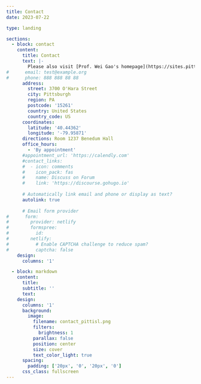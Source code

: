 ```yaml
---
title: Contact
date: 2023-07-22

type: landing

sections:
  - block: contact
    content:
      title: Contact
      text: |-
        Please also visit [Prof. Wei Gao's homepage](https://sites.pitt.edu/~weigao) for more information.
#      email: test@example.org
#      phone: 888 888 88 88
      address:
        street: 3700 O'Hara Street
        city: Pittsburgh
        region: PA
        postcode: '15261'
        country: United States
        country_code: US
      coordinates:
        latitude: '40.44362'
        longitude: '-79.95871'
      directions: Room 1237 Benedum Hall
      office_hours:
        - 'By appointment'
      #appointment_url: 'https://calendly.com'
      #contact_links:
      #  - icon: comments
      #    icon_pack: fas
      #    name: Discuss on Forum
      #    link: 'https://discourse.gohugo.io'
    
      # Automatically link email and phone or display as text?
      autolink: true
    
      # Email form provider
#      form:
#        provider: netlify
#        formspree:
#          id:
#        netlify:
#          # Enable CAPTCHA challenge to reduce spam?
#          captcha: false
    design:
      columns: '1'

  - block: markdown
    content:
      title:
      subtitle: ''
      text:
    design:
      columns: '1'
      background:
        image: 
          filename: contact_pittisl.png
          filters:
            brightness: 1
          parallax: false
          position: center
          size: cover
          text_color_light: true
      spacing:
        padding: ['20px', '0', '20px', '0']
      css_class: fullscreen
---
```


